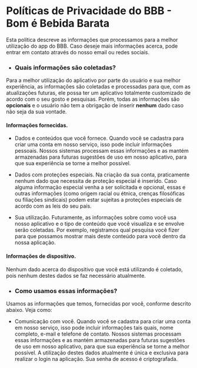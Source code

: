 # Políticas de Privacidade do BBB - Bom é Bebida Barata

Esta política descreve as informações que processamos para a melhor utilização do app do BBB. Caso deseje mais informações acerca, pode entrar em contato através do nosso email ou redes sociais.

* ### **Quais informações são coletadas?**
Para a melhor utilização do aplicativo por parte do usuário e sua melhor experiência, as informações são coletadas e processadas para que, com as atualizações futuras, ele possa ter um aplicativo totalmente customizado de acordo com o seu gosto e pesquisas. Porém, todas as informações são **opcionais** e o usuário não tem a obrigação de inserir **nenhum** dado caso não seja da sua vontade.

#### **Informações fornecidas.**
* Dados e conteúdos que você fornece.
Quando você se cadastra para criar uma conta em nosso serviço, isso pode incluir informações pessoais. Nossos sistemas processam essas informações e as mantém armazenadas para futuras sugestões de uso em nosso aplicativo, para que sua experiência se torne a melhor possível.

* Dados com proteções especiais.
Na criação da sua conta, praticamente nenhum dado que necessita de proteção especial é inserido. Caso alguma informação especial venha a ser solicitada e opcional, essas e outras informações (como origem racial ou étnica, crenças filosóficas ou filiações sindicais) podem estar sujeitas a proteções especiais de acordo com as leis do seu país.

* Sua utilização.
Futuramente, as informações sobre como você usa nosso aplicativo e o tipo de conteúdo que você visualiza e se envolve serão coletadas. Por exemplo, registramos qual pesquisa você fizer para que possamos mostrar mais deste conteúdo para você dentro da nossa aplicação.

#### **Informações de dispositivo.**
Nenhum dado acerca do dispositivo que você está utilizando é coletado, pois nenhum destes dados se faz necessário atualmente.

* ### **Como usamos essas informações?**
Usamos as informações que temos, fornecidas por você, conforme descrito abaixo. Veja como:

* Comunicação com você.
Quando você se cadastra para criar uma conta em nosso serviço, isso pode incluir informações tais quais, nome completo, e-mail e telefone de contato. Nossos sistemas processam essas informações e as mantém armazenadas para futuras sugestões de uso em nosso aplicativo, para que sua experiência se torne a melhor possível. A utilização destes dados atualmente é única e exclusiva para realizar o login na aplicação. Sua senha de acesso é criptografada.

